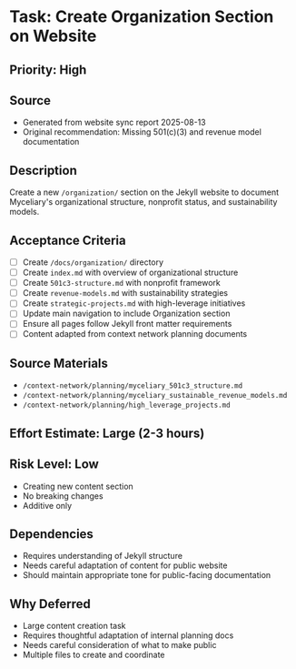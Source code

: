 # Task: Create Organization Section on Website

## Priority: High

## Source
- Generated from website sync report 2025-08-13
- Original recommendation: Missing 501(c)(3) and revenue model documentation

## Description
Create a new `/organization/` section on the Jekyll website to document Myceliary's organizational structure, nonprofit status, and sustainability models.

## Acceptance Criteria
- [ ] Create `/docs/organization/` directory
- [ ] Create `index.md` with overview of organizational structure
- [ ] Create `501c3-structure.md` with nonprofit framework
- [ ] Create `revenue-models.md` with sustainability strategies
- [ ] Create `strategic-projects.md` with high-leverage initiatives
- [ ] Update main navigation to include Organization section
- [ ] Ensure all pages follow Jekyll front matter requirements
- [ ] Content adapted from context network planning documents

## Source Materials
- `/context-network/planning/myceliary_501c3_structure.md`
- `/context-network/planning/myceliary_sustainable_revenue_models.md`
- `/context-network/planning/high_leverage_projects.md`

## Effort Estimate: Large (2-3 hours)

## Risk Level: Low
- Creating new content section
- No breaking changes
- Additive only

## Dependencies
- Requires understanding of Jekyll structure
- Needs careful adaptation of content for public website
- Should maintain appropriate tone for public-facing documentation

## Why Deferred
- Large content creation task
- Requires thoughtful adaptation of internal planning docs
- Needs careful consideration of what to make public
- Multiple files to create and coordinate